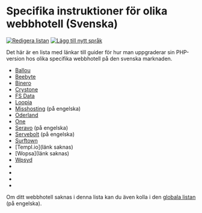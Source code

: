 # Specifika instruktioner för olika webbhotell (Svenska)


[![Redigera listan](https://img.shields.io/badge/Edit_List--green.svg?style=social)](https://github.com/wp-core-php/servehappy-resources/edit/master/tutorials/hosting-specific/tutorials-sv.md)
[![Lägg till nytt språk](https://img.shields.io/badge/Add_New_Language--green.svg?style=social)](https://github.com/wp-core-php/servehappy-resources/new/master/tutorials/hosting-specific)

Det här är en lista med länkar till guider för hur man uppgraderar sin PHP-version hos olika specifika webbhotell på den svenska marknaden.

* [Ballou](https://minasidor.ballou.se/knowledgebase/1021/PHP-version-Linux.html)
* [Beebyte](https://docs.beebyte.se/pages/viewpage.action?pageId=1605635)
* [Binero](https://www.binero.se/faq/faq-kontrollpanel/kontrollpanel/hur-kan-jag-i-kontrollpanelen-se-eller-redigera-min-php-version-f-r-min-webbplats)
* [Crystone](https://helpdesk.crystone.se/hc/sv/articles/207525186-%C3%84ndra-PHP-version)
* [FS Data](https://fsdata.se/manualer/kontrollpanel/hemsida/byt-php-version-genom-waff/)
* [Loopia](https://support.loopia.se/wiki/uppgradera-php-hos-loopia/)
* [Misshosting](https://missgroup.intercom.help/miss-hosting/video-guider/video-hur-jag-andrar-php-version) (på engelska)
* [Oderland](https://www.oderland.se/support/artikel/hur-andrar-jag-php-version/)
* [One](https://help.one.com/hc/sv/articles/115005585589-Vad-ska-jag-kontrollera-vid-uppgradering-av-PHP-)
* [Seravo](https://help.seravo.com/en/knowledgebase/13-server-configuration/docs/107-transfer-your-site-to-use-newest-php-version) (på engelska)
* [Servebolt](https://service.servebolt.com/server-setup-and-configuration/supported-php-versions) (på engelska)
* [Surftown](https://controlpanel.surftown.com/knowledgebase/article/225/att-byta-till-php-7&languagechange=Swedish)
* [Templ.io](länk saknas)
* [Wopsa](länk saknas)
* [Wpsyd](https://www.wpsyd.com/kb/view.php?id=107)
* []()
* []()
* []()
* []()

Om ditt webbhotell saknas i denna lista kan du även kolla i den [globala listan](https://github.com/WordPress/servehappy-resources/blob/master/tutorials/hosting-specific/tutorials-en.md) (på engelska).
